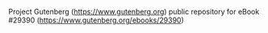 Project Gutenberg (https://www.gutenberg.org) public repository for eBook #29390 (https://www.gutenberg.org/ebooks/29390)
